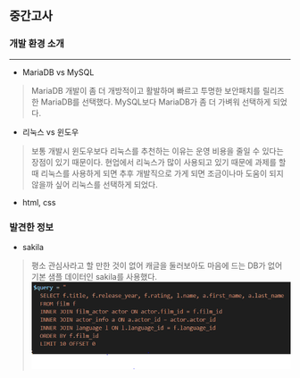 ## 중간고사

### 개발 환경 소개
------------
+ MariaDB vs MySQL
> MariaDB 개발이 좀 더 개방적이고 활발하며 빠르고 투명한 보안패치를 릴리즈한 MariaDB를 선택했다.
> MySQL보다 MariaDB가 좀 더 가벼워 선택하게 되었다.

+ 리눅스 vs 윈도우
> 보통 개발시 윈도우보다 리눅스를 추천하는 이유는 운영 비용을 줄일 수 있다는 장점이 있기 때문이다. 
> 현업에서 리눅스가 많이 사용되고 있기 때문에 과제를 할 때 리눅스를 사용하게 되면 추후 개발직으로 가게 되면 조금이나마 도움이 되지 않을까 싶어 리눅스를 선택하게 되었다.

+ html, css 

### 발견한 정보
+ sakila
> 평소 관심사라고 할 만한 것이 없어 캐글을 둘러보아도 마음에 드는 DB가 없어 기본 샘플 데이터인 sakila를 사용했다.
![1](./1.png)
